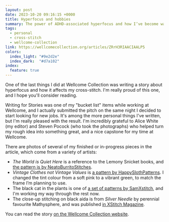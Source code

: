 ```yaml
---
layout: post
date: 2023-10-20 09:16:15 +0000
title: Hyperfocus and hobbies
summary: The power of ADHD-associated hyperfocus and how I’ve become wary of feeding it too often.
tags:
  - personal
  - cross-stitch
  - wellcome-collection
link: https://wellcomecollection.org/articles/ZRrH3RIAACIAALP5
colors:
  index_light: "#9e2d2e"
  index_dark:  "#d7a102"
index:
  feature: true
---
```


One of the last things I did at Wellcome Collection was writing a story about hyperfocus and how it affects my cross-stitch.
I'm really proud of this one, and I hope you'll consider reading.

Writing for Stories was one of my "bucket list" items while working at Wellcome, and I actually submitted the pitch on the same night I decided to start looking for new jobs.
It's among the more personal things I've written, but I'm really pleased with the result.
I'm incredibly grateful to Alice White (my editor) and Steven Pocock (who took the photographs) who helped turn my rough idea into something great, and a nice capstone for my time at Wellcome.

There are photos of several of my finished or in-progress pieces in the article, which come from a variety of artists:

*   *The World is Quiet Here* is a reference to the Lemony Snicket books, and [the pattern is by NeatoBurritoStitches](https://www.etsy.com/uk/listing/1203491391/a-series-of-unfortunate-events-lemony).
*   *Vintage Clothes not Vintage Values* is [a pattern by HappySlothPatterns](https://www.etsy.com/uk/listing/862043025/vintage-clothes-not-vintage-values-cross).
    I changed the tint colour from a soft pink to a vibrant green, to match the frame I’m planning to use.
*   The black cat in the plants is one of [a set of patterns by SamXstitch](https://www.etsy.com/uk/listing/1244615562/funny-cats-cross-stitch-pattern-home), and I'm working my way through the rest now.
*   The close-up stitching on black aida is from *Silver Needle* by perennial favourite Mathysphere, and was published [in XStitch Magazine](https://xstitchmag.com/space-cross-stitch/).

You can read the story [on the Wellcome Collection website](https://wellcomecollection.org/articles/ZRrH3RIAACIAALP5).
